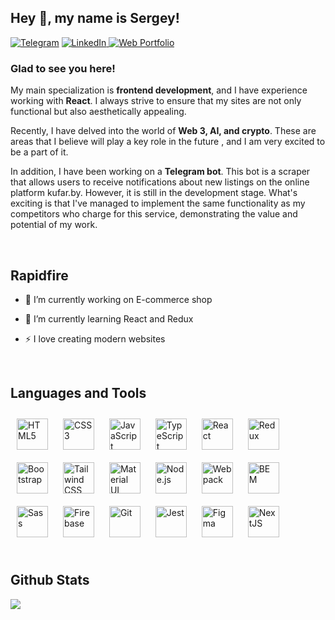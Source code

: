 ## Hey 👋, my name is Sergey!  
  
</a> <a href="https://linkedin.com/in/wizzar1" target="_blank"><a href="https://t.me/Wizzar1" target="_blank"> <img src="https://img.shields.io/badge/Telegram-%2300ACEE.svg?&style=for-the-badge&logo=telegram&logoColor=white" alt="Telegram" /></a> <a href="https://linkedin.com/in/wizzar1" target="_blank"> <img src="https://img.shields.io/badge/LinkedIn-%230077B5.svg?&style=for-the-badge&logo=linkedin&logoColor=white" alt="LinkedIn" /><a href="https://mycvwizzar.netlify.app/" target="_blank"> <img src="https://img.shields.io/badge/Web%20Portfolio-%23000000.svg?&style=for-the-badge&logo=web&logoColor=white" alt="Web Portfolio" /></a>
  



### Glad to see you here!  
My main specialization is **frontend development**, and I have experience working with **React**. I always strive to ensure that my sites are not only functional but also aesthetically appealing.

Recently, I have delved into the world of **Web 3, AI, and crypto**. These are areas that I believe will play a key role in the future , and I am very excited to be a part of it.

In addition, I have been working on a **Telegram bot**. This bot is a scraper that allows users to receive notifications about new listings on the online platform kufar.by. However, it is still in the development stage. What's exciting is that I've managed to implement the same functionality as my competitors who charge for this service, demonstrating the value and potential of my work.  
  

<br/>  


## Rapidfire  
<tr><td valign="top" width="50%">

- 🔭 I’m currently working on E-commerce shop  
  

- 🌱 I’m currently learning React and Redux  
  

- ⚡ I love creating modern websites  


</td><td valign="top" width="50%">



</td></tr>

<br/>  


## Languages and Tools  
<div align="left">  
<a href="https://en.wikipedia.org/wiki/HTML5" target="_blank"><img style="margin: 10px" src="https://profilinator.rishav.dev/skills-assets/html5-original-wordmark.svg" alt="HTML5" height="50" /></a>  
<a href="https://www.w3schools.com/css/" target="_blank"><img style="margin: 10px" src="https://profilinator.rishav.dev/skills-assets/css3-original-wordmark.svg" alt="CSS3" height="50" /></a>  
<a href="https://www.javascript.com/" target="_blank"><img style="margin: 10px" src="https://profilinator.rishav.dev/skills-assets/javascript-original.svg" alt="JavaScript" height="50" /></a>  
<a href="https://www.typescriptlang.org/" target="_blank"><img style="margin: 10px" src="https://profilinator.rishav.dev/skills-assets/typescript-original.svg" alt="TypeScript" height="50" /></a>  
<a href="https://reactjs.org/" target="_blank"><img style="margin: 10px" src="https://profilinator.rishav.dev/skills-assets/react-original-wordmark.svg" alt="React" height="50" /></a>  
<a href="https://redux.js.org/" target="_blank"><img style="margin: 10px" src="https://profilinator.rishav.dev/skills-assets/redux-original.svg" alt="Redux" height="50" /></a>  
<a href="https://getbootstrap.com/docs/3.4/javascript/" target="_blank"><img style="margin: 10px" src="https://profilinator.rishav.dev/skills-assets/bootstrap-plain.svg" alt="Bootstrap" height="50" /></a>  
<a href="https://www.tailwindcss.com/" target="_blank"><img style="margin: 10px" src="https://profilinator.rishav.dev/skills-assets/tailwindcss.svg" alt="Tailwind CSS" height="50" /></a>  
<a href="https://mui.com/" target="_blank"><img style="margin: 10px" src="https://profilinator.rishav.dev/skills-assets/mui.png" alt="Material UI" height="50" /></a>  
<a href="https://nodejs.org/" target="_blank"><img style="margin: 10px" src="https://profilinator.rishav.dev/skills-assets/nodejs-original-wordmark.svg" alt="Node.js" height="50" /></a>  
<a href="https://webpack.js.org/" target="_blank"><img style="margin: 10px" src="https://profilinator.rishav.dev/skills-assets/webpack-original.svg" alt="Webpack" height="50" /></a>  
<a href="http://getbem.com/" target="_blank"><img style="margin: 10px" src="https://profilinator.rishav.dev/skills-assets/bem.svg" alt="BEM" height="50" /></a>  
<a href="https://sass-lang.com/" target="_blank"><img style="margin: 10px" src="https://profilinator.rishav.dev/skills-assets/sass-original.svg" alt="Sass" height="50" /></a>  
<a href="https://firebase.google.com/" target="_blank"><img style="margin: 10px" src="https://profilinator.rishav.dev/skills-assets/firebase.png" alt="Firebase" height="50" /></a>  
<a href="https://github.com/" target="_blank"><img style="margin: 10px" src="https://profilinator.rishav.dev/skills-assets/git-scm-icon.svg" alt="Git" height="50" /></a>  
<a href="https://www.jestjs.io/" target="_blank"><img style="margin: 10px" src="https://profilinator.rishav.dev/skills-assets/jest.svg" alt="Jest" height="50" /></a>  
<a href="https://www.figma.com/" target="_blank"><img style="margin: 10px" src="https://profilinator.rishav.dev/skills-assets/figma-icon.svg" alt="Figma" height="50" /></a>  
<a href="https://nextjs.org/" target="_blank"><img style="margin: 10px" src="https://profilinator.rishav.dev/skills-assets/nextjs.png" alt="NextJS" height="50" /></a>  
</div>  

<br/>  


## Github Stats  
<tr><td valign="top" width="50%">



</td><td valign="top" width="50%">

<img src="https://github-readme-stats.vercel.app/api/top-langs/?username=ApertureFacility&hide_border=true&layout=compact" align="center" />

</td></tr>

<br/>  

  

<br/>  

  

<br/>  


<br />
